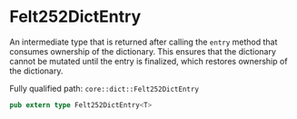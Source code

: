# Felt252DictEntry

An intermediate type that is returned after calling the `entry` method that consumes ownership of the dictionary. This ensures that the dictionary cannot be mutated until the entry is finalized, which restores ownership of the dictionary.

Fully qualified path: `core::dict::Felt252DictEntry`

```rust
pub extern type Felt252DictEntry<T>
```

